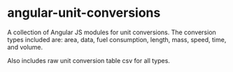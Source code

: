 # angular-unit-conversions
A collection of Angular JS modules for unit conversions. The conversion types included are: area, data, fuel consumption, length, mass, speed, time, and volume.

Also includes raw unit conversion table csv for all types.
